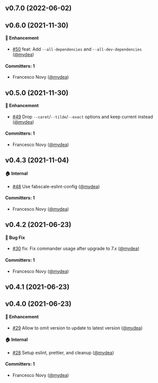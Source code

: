 


## v0.7.0 (2022-06-02)

## v0.6.0 (2021-11-30)

#### :rocket: Enhancement
* [#50](https://github.com/mydea/yarn-update-dependency/pull/50) feat: Add `--all-dependencies` and `--all-dev-dependencies` ([@mydea](https://github.com/mydea))

#### Committers: 1
- Francesco Novy ([@mydea](https://github.com/mydea))

## v0.5.0 (2021-11-30)

#### :rocket: Enhancement
* [#49](https://github.com/mydea/yarn-update-dependency/pull/49) Drop `--caret`/`--tilde`/`--exact` options and keep current instead ([@mydea](https://github.com/mydea))

#### Committers: 1
- Francesco Novy ([@mydea](https://github.com/mydea))

## v0.4.3 (2021-11-04)

#### :house: Internal
* [#48](https://github.com/mydea/yarn-update-dependency/pull/48) Use fabscale-eslint-config ([@mydea](https://github.com/mydea))

#### Committers: 1
- Francesco Novy ([@mydea](https://github.com/mydea))

## v0.4.2 (2021-06-23)

#### :bug: Bug Fix
* [#30](https://github.com/mydea/yarn-update-dependency/pull/30) fix: Fix commander usage after upgrade to 7.x ([@mydea](https://github.com/mydea))

#### Committers: 1
- Francesco Novy ([@mydea](https://github.com/mydea))

## v0.4.1 (2021-06-23)

## v0.4.0 (2021-06-23)

#### :rocket: Enhancement
* [#29](https://github.com/mydea/yarn-update-dependency/pull/29) Allow to omit version to update to latest version ([@mydea](https://github.com/mydea))

#### :house: Internal
* [#28](https://github.com/mydea/yarn-update-dependency/pull/28) Setup eslint, prettier, and cleanup ([@mydea](https://github.com/mydea))

#### Committers: 1
- Francesco Novy ([@mydea](https://github.com/mydea))

